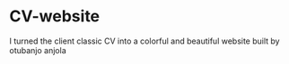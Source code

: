 # CV-website 
I turned the client classic CV into a colorful and beautiful website
built by otubanjo anjola
